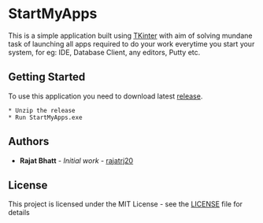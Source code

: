 # StartMyApps

This is a simple application built using [TKinter](https://docs.python.org/3/library/tkinter.html) with aim of solving mundane task of launching all apps required to do your work everytime you start your system, for eg: IDE, Database Client, any editors, Putty etc.

## Getting Started

To use this application you need to download latest [release](https://github.com/rajatrj20/StartMyApps/releases).

```
* Unzip the release
* Run StartMyApps.exe
```

## Authors

* **Rajat Bhatt** - *Initial work* - [rajatrj20](https://github.com/rajatrj20)

## License

This project is licensed under the MIT License - see the [LICENSE](LICENSE) file for details
